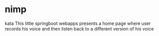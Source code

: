 # nimp
kata
This little springboot webapps presents a home page where user records his voice and then listen back to a different version of his voice
